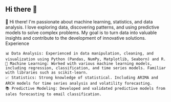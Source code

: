## Hi there 👋

👋 Hi there! I'm passionate about machine learning, statistics, and data analysis. I love exploring data, discovering patterns, and using predictive models to solve complex problems. My goal is to turn data into valuable insights and contribute to the development of innovative solutions.
Experience

    📊 Data Analysis: Experienced in data manipulation, cleaning, and visualization using Python (Pandas, NumPy, Matplotlib, Seaborn) and R.
    🤖 Machine Learning: Worked with various machine learning models, including regression, classification, and time series models. Familiar with libraries such as scikit-learn.
    📈 Statistics: Strong knowledge of statistical. Including ARIMA and ARCH models for time series analysis and volatility forecasting.
    📚 Predictive Modeling: Developed and validated predictive models from sales forecasting to email classification.
